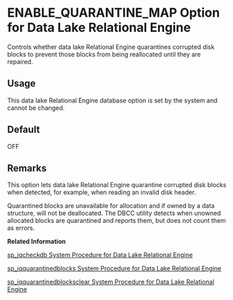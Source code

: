 <!-- loioa6480443120d49478a5faeb81417fd49 -->

# ENABLE\_QUARANTINE\_MAP Option for Data Lake Relational Engine

Controls whether data lake Relational Engine quarantines corrupted disk blocks to prevent those blocks from being reallocated until they are repaired.



<a name="loioa6480443120d49478a5faeb81417fd49__section_rv2_mvs_swb"/>

## Usage

This data lake Relational Engine database option is set by the system and cannot be changed.



<a name="loioa6480443120d49478a5faeb81417fd49__section_eky_bzj_jfb"/>

## Default

OFF



<a name="loioa6480443120d49478a5faeb81417fd49__section_zsp_kzj_jfb"/>

## Remarks

This option lets data lake Relational Engine quarantine corrupted disk blocks when detected, for example, when reading an invalid disk header.

Quarantined blocks are unavailable for allocation and if owned by a data structure, will not be deallocated. The DBCC utility detects when unowned allocated blocks are quarantined and reports them, but does not count them as errors.

**Related Information**  


[sp\_iqcheckdb System Procedure for Data Lake Relational Engine](../060-stored-procedures/sp-iqcheckdb-system-procedure-for-data-lake-relational-engine-a59d2e0.md "Checks validity of the current database. Optionally corrects allocation problems for dbspaces or databases. sp_iqcheckdb does not check a partitioned table if partitioned data exists on offline dbspaces.")

[sp\_iqquarantinedblocks System Procedure for Data Lake Relational Engine](../060-stored-procedures/sp-iqquarantinedblocks-system-procedure-for-data-lake-relational-engine-649c0a5.md "Displays information about block numbers that cannot be reused because they hold corrupt objects, and will remain in use until the corruption is repaired..")

[sp\_iqquarantinedblocksclear System Procedure for Data Lake Relational Engine](../060-stored-procedures/sp-iqquarantinedblocksclear-system-procedure-for-data-lake-relational-engine-5a89726.md "Clears the system quarantine map, removing all physical block numbers for any quarantined data.")


